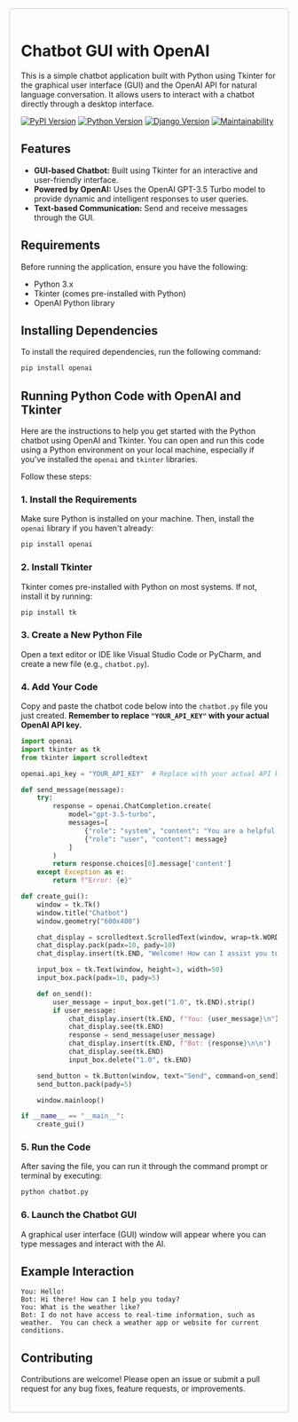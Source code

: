 <div style="border: 1px solid #ccc; padding: 20px; border-radius: 5px;">

# Chatbot GUI with OpenAI

This is a simple chatbot application built with Python using Tkinter for the graphical user interface (GUI) and the OpenAI API for natural language conversation. It allows users to interact with a chatbot directly through a desktop interface.

[![PyPI Version](https://img.shields.io/pypi/v/chatterbot)](https://pypi.org/project/chatterbot/)
[![Python Version](https://img.shields.io/badge/python-3.9-blue)](https://www.python.org/)
[![Django Version](https://img.shields.io/badge/django-2.0-green)](https://www.djangoproject.com/)
[![Maintainability](https://img.shields.io/badge/maintainability-high-brightgreen)](https://www.sonarqube.org/)


## Features

*   **GUI-based Chatbot:** Built using Tkinter for an interactive and user-friendly interface.
*   **Powered by OpenAI:** Uses the OpenAI GPT-3.5 Turbo model to provide dynamic and intelligent responses to user queries.
*   **Text-based Communication:** Send and receive messages through the GUI.

## Requirements

Before running the application, ensure you have the following:

*   Python 3.x
*   Tkinter (comes pre-installed with Python)
*   OpenAI Python library

## Installing Dependencies

To install the required dependencies, run the following command:

```bash
pip install openai
````

## Running Python Code with OpenAI and Tkinter

Here are the instructions to help you get started with the Python chatbot using OpenAI and Tkinter. You can open and run this code using a Python environment on your local machine, especially if you've installed the `openai` and `tkinter` libraries.

Follow these steps:

### 1\. Install the Requirements

Make sure Python is installed on your machine. Then, install the `openai` library if you haven't already:

```bash
pip install openai
```

### 2\. Install Tkinter

Tkinter comes pre-installed with Python on most systems. If not, install it by running:

```bash
pip install tk
```

### 3\. Create a New Python File

Open a text editor or IDE like Visual Studio Code or PyCharm, and create a new file (e.g., `chatbot.py`).

### 4\. Add Your Code

Copy and paste the chatbot code below into the `chatbot.py` file you just created.  **Remember to replace `"YOUR_API_KEY"` with your actual OpenAI API key.**

```python
import openai
import tkinter as tk
from tkinter import scrolledtext

openai.api_key = "YOUR_API_KEY"  # Replace with your actual API key

def send_message(message):
    try:
        response = openai.ChatCompletion.create(
            model="gpt-3.5-turbo",
            messages=[
                {"role": "system", "content": "You are a helpful assistant."},
                {"role": "user", "content": message}
            ]
        )
        return response.choices[0].message['content']
    except Exception as e:
        return f"Error: {e}"

def create_gui():
    window = tk.Tk()
    window.title("Chatbot")
    window.geometry("600x400")

    chat_display = scrolledtext.ScrolledText(window, wrap=tk.WORD, width=50, height=20)
    chat_display.pack(padx=10, pady=10)
    chat_display.insert(tk.END, "Welcome! How can I assist you today?\n\n")

    input_box = tk.Text(window, height=3, width=50)
    input_box.pack(padx=10, pady=5)

    def on_send():
        user_message = input_box.get("1.0", tk.END).strip()
        if user_message:
            chat_display.insert(tk.END, f"You: {user_message}\n")
            chat_display.see(tk.END)
            response = send_message(user_message)
            chat_display.insert(tk.END, f"Bot: {response}\n\n")
            chat_display.see(tk.END)
            input_box.delete("1.0", tk.END)

    send_button = tk.Button(window, text="Send", command=on_send)
    send_button.pack(pady=5)

    window.mainloop()

if __name__ == "__main__":
    create_gui()

```

### 5\. Run the Code

After saving the file, you can run it through the command prompt or terminal by executing:

```bash
python chatbot.py
```

### 6\. Launch the Chatbot GUI

A graphical user interface (GUI) window will appear where you can type messages and interact with the AI.

## Example Interaction

```
You: Hello!
Bot: Hi there! How can I help you today?
You: What is the weather like?
Bot: I do not have access to real-time information, such as weather.  You can check a weather app or website for current conditions.
```

## Contributing

Contributions are welcome\! Please open an issue or submit a pull request for any bug fixes, feature requests, or improvements.



